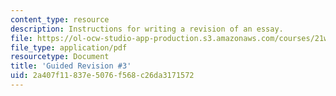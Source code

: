 ```yaml
---
content_type: resource
description: Instructions for writing a revision of an essay.
file: https://ol-ocw-studio-app-production.s3.amazonaws.com/courses/21w-730-1-expository-writing-exploring-social-and-ethical-issues-through-film-and-print-fall-2002/2a407f11837e5076f568c26da3171572_guid_re3.pdf
file_type: application/pdf
resourcetype: Document
title: 'Guided Revision #3'
uid: 2a407f11-837e-5076-f568-c26da3171572
---
```

